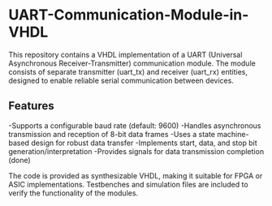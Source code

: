 # UART-Communication-Module-in-VHDL
This repository contains a VHDL implementation of a UART (Universal Asynchronous Receiver-Transmitter) communication module. The module consists of separate transmitter (uart_tx) and receiver (uart_rx) entities, designed to enable reliable serial communication between devices.

## Features

-Supports a configurable baud rate (default: 9600)
-Handles asynchronous transmission and reception of 8-bit data frames
-Uses a state machine-based design for robust data transfer
-Implements start, data, and stop bit generation/interpretation
-Provides signals for data transmission completion (done)

The code is provided as synthesizable VHDL, making it suitable for FPGA or ASIC implementations. Testbenches and simulation files are included to verify the functionality of the modules.


